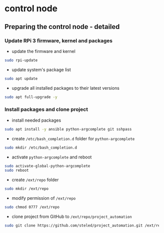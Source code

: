 # control node

## Preparing the control node - detailed
### Update RPi 3 firmware, kernel and packages
- update the firmware and kernel
```bash
sudo rpi-update
```

- update system's package list
```bash
sudo apt update
```

- upgrade all installed packages to their latest versions
```bash
sudo apt full-upgrade -y
```

### Install packages and clone project
- install needed packages
```bash
sudo apt install -y ansible python-argcomplete git sshpass
```

- create `/etc/bash_completion.d` folder for `python-argcomplete`
```bash
sudo mkdir /etc/bash_completion.d
```

- activate `python-argcomplete` and reboot
```bash
sudo activate-global-python-argcomplete
sudo reboot
```

- create `/ext/repo` folder
```bash
sudo mkdir /ext/repo
```

- modify permission of `/ext/repo`
```bash
sudo chmod 0777 /ext/repo
```

- clone project from GitHub to `/ext/repo/project_automation`
```bash
sudo git clone https://github.com/steled/project_automation.git /ext/repo/project_automation
```
